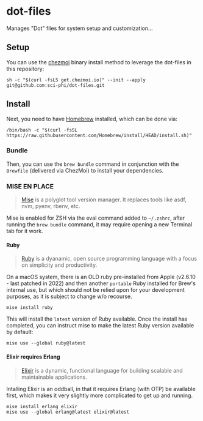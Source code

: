 # dot-files

Manages "Dot" files for system setup and customization…

## Setup

You can use the [chezmoi](https://chezmoi.io) binary install method to leverage the dot-files in this repository:

```
sh -c "$(curl -fsLS get.chezmoi.io)" --init --apply git@github.com:sci-phi/dot-files.git
```

## Install

Next, you need to have [Homebrew](https://brew.sh) installed, which can be done via:

```
/bin/bash -c "$(curl -fsSL https://raw.githubusercontent.com/Homebrew/install/HEAD/install.sh)"
```

### Bundle

Then, you can use the `brew bundle` command in conjunction with the `Brewfile` (delivered via ChezMoi) to install your dependencies.

### MISE EN PLACE

> [Mise](https://mise.jdx.dev) is a polyglot tool version manager. It replaces tools like asdf, nvm, pyenv, rbenv, etc.

Mise is enabled for ZSH via the eval command added to `~/.zshrc`, after running the `brew bundle` command, it may require opening a new Terminal tab for it work.

#### Ruby

> [Ruby](https://www.ruby-lang.org/en/) is a dyanamic, open source programming language with a focus on simplicity and productivity.

On a macOS system, there is an OLD ruby pre-installed from Apple (v2.6.10 - last patched in 2022) and then another `portable` Ruby installed for Brew's internal use, but which should not be relied upon for your development purposes, as it is subject to change w/o recourse.

`mise install ruby`

This will install the `latest` version of Ruby available. Once the install has completed, you can instruct mise to make the latest Ruby version available by default:

`mise use --global ruby@latest`

#### Elixir requires Erlang

> [Elixir](https://elixir-lang.org) is a dynamic, functional language for building scalable and maintainable applications.

Intalling Elixir is an oddball, in that it requires Erlang (with OTP) be available first, which makes it very slightly more complicated to get up and running.

```
mise install erlang elixir
mise use --global erlang@latest elixir@latest
```
